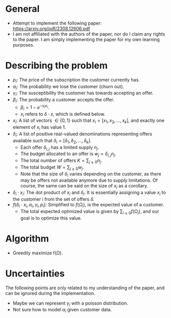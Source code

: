 # General
- Attempt to implement the following paper: https://arxiv.org/pdf/2308.12606.pdf
- I am not affiliated with the authors of the paper, nor do I claim any rights to the paper. I am simply implementing the paper for my own learning purposes.

# Describing the problem
- $p_i$: The price of the subscription the customer currently has.
- $\alpha_i$: The probability we lose the customer (churn out).
- $\gamma_i$: The susceptibility the customer has towards accepting an offer.
- $\beta_i$: The probability a customer accepts the offer.
    - $\beta_i = 1 - e^{-\gamma_i x_i}$.
    - $x_i$ refers to $\delta \cdot x$, which is defined below.
- $x_i$: A list of vectors $\in \{0,1\}$ such that $x_i = [x_1,x_2,...,x_k]$, and exactly one element of $x_i$ has value 1.
- $\delta_i$: A list of positive real-valued denominations representing offers available such that $\delta_i = [\delta_1,\delta_2,...,\delta_k]$.
    - Each offer $\delta_{i,j}$ has a limited supply $n_j$.
    - The budget allocated to an offer is $w_j = \delta_{i,j} n_j$.
    - The total number of offers $K = \sum_{j\geq0}n_j$.
    - The total budget $W= \sum_{j\geq0}w_j$.
    - Note that the size of $\delta_i$ varies depending on the customer, as there may be offers not available anymore due to supply limitations. Of course, the same can be said on the size of $x_i$ as a corollary.
- $\delta_i \cdot x_i$: The dot product of $x_i$ and $\delta_i$. It is essentially assigning a value $x_i$ to the customer i from the set of offers $\delta$.
- $f(\delta_i\cdot x_i, \alpha_i,\gamma_i,p_i)$: Simplified to $f(\Omega_i)$, is the expected value of a customer.
    - The total expected optimized value is given by $\sum_{i\geq0}f(\Omega_i)$, and our goal is to optimize this value.

# Algorithm
- Greedily maximize f($\Omega$).

# Uncertainties 
The following points are only related to my understanding of the paper, and can be ignored during the implementation.
- Maybe we can represent $\gamma_i$ with a poisson distribution.
- Not sure how to model $\alpha_i$ given customer data.